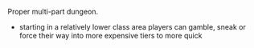 Proper multi-part dungeon. 
- starting in a relatively lower class area players can gamble, sneak or force their way into more expensive tiers to more quick
<!--stackedit_data:
eyJoaXN0b3J5IjpbLTE4Mzk1NzU0NDQsNzMwOTk4MTE2XX0=
-->